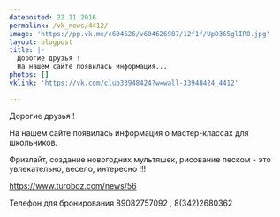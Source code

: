 ```yaml
---
dateposted: 22.11.2016
permalink: /vk_news/4412/
image: 'https://pp.vk.me/c604626/v604626987/12f1f/UpD365glIR8.jpg'
layout: blogpost
title: |-
  Дорогие друзья ! 
  На нашем сайте появилась информация...
photos: []
vklink: 'https://vk.com/club33948424?w=wall-33948424_4412'

---
```

Дорогие друзья ! 
 
На нашем сайте появилась информация о мастер-классах для школьников. 
 
Фризлайт, создание новогодних мультяшек, рисование песком - это увлекательно, весело, интересно !!!
 

 
https://www.turoboz.com/news/56
 

 
Телефон для бронирования 89082757092 , 8(342)2680362
